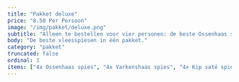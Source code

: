 ```yaml
---
title: "Pakket deluxe"
price: "8.50 Per Persoon"
image: "/img/pakket/deluxe.png"
subtitle: "Alleen te bestellen voor vier personen: de beste Ossenhaas spies, Varkenshaas spies, Kip saté spies, en Kip op stok!"
body: "De beste vleesspiesen in één pakket."
category: "pakket"
truncated: false
ordinal: 3
items: ["4x Ossenhaas spies", "4x Varkenshaas spies", "4x Kip saté spies", "4x Kip op stok"]
---
```

